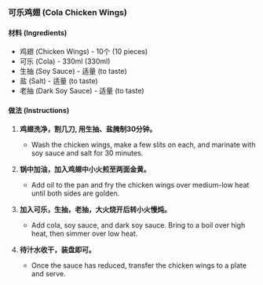 ### 可乐鸡翅 (Cola Chicken Wings)

#### 材料 (Ingredients)
- 鸡翅 (Chicken Wings) - 10个 (10 pieces)
- 可乐 (Cola) - 330ml (330ml)
- 生抽 (Soy Sauce) - 适量 (to taste)
- 盐 (Salt) - 适量 (to taste)
- 老抽 (Dark Soy Sauce) - 适量 (to taste)

#### 做法 (Instructions)
1. **鸡翅洗净，割几刀, 用生抽、盐腌制30分钟。**
   - Wash the chicken wings, make a few slits on each, and marinate with soy sauce and salt for 30 minutes.
   
2. **锅中加油，加入鸡翅中小火煎至两面金黄。**
   - Add oil to the pan and fry the chicken wings over medium-low heat until both sides are golden.
   
3. **加入可乐，生抽，老抽，大火烧开后转小火慢炖。**
   - Add cola, soy sauce, and dark soy sauce. Bring to a boil over high heat, then simmer over low heat.
   
4. **待汁水收干，装盘即可。**
   - Once the sauce has reduced, transfer the chicken wings to a plate and serve.